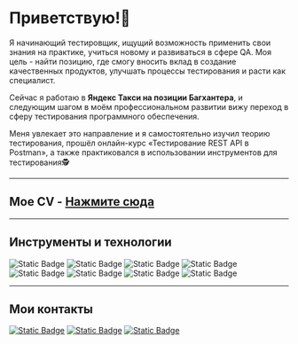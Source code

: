# Приветствую!👋

Я начинающий тестировщик, ищущий возможность применить свои знания на практике, учиться новому и развиваться в сфере QA. Моя цель - найти позицию, где смогу вносить вклад в создание качественных продуктов, улучшать процессы тестирования и расти как специалист.

Сейчас я работаю в **Яндекс Такси на позиции Багхантера**, и следующим шагом в моём профессиональном развитии вижу переход в сферу тестирования программного обеспечения. 
 
Меня увлекает это направление и я самостоятельно изучил теорию тестирования, прошёл онлайн-курс «Тестирование REST API в Postman», а также практиковался в использовании инструментов для тестирования🕵️

---

## Мое CV - [Нажмите сюда](https://github.com/ArtemLosik97/ArtemLosik97/blob/main/%D0%90%D1%80%D1%82%D1%91%D0%BC%20%D0%9B%D0%BE%D1%81%D0%B8%D0%BA%20-%20%D0%A0%D0%B5%D0%B7%D1%8E%D0%BC%D0%B5.pdf)

---

## Инструменты и технологии

![Static Badge](https://img.shields.io/badge/Postman-white?style=flat&logo=postman)
![Static Badge](https://img.shields.io/badge/Swagger-white?style=flat&logo=swagger)
![Static Badge](https://img.shields.io/badge/ChromeDevTools-white?style=flat)
![Static Badge](https://img.shields.io/badge/ElasticSearch-white?style=flat&logo=elasticsearch&logoColor=brown)
![Static Badge](https://img.shields.io/badge/MySQL-white?style=flat&logo=mysql)
![Static Badge](https://img.shields.io/badge/TestRail-white?style=flat&logo=testrail)
![Static Badge](https://img.shields.io/badge/Figma-white?style=flat&logo=figma)
![Static Badge](https://img.shields.io/badge/Jira-white?style=flat&logo=jira&logoColor=blue)

---

## Мои контакты
[![Static Badge](https://img.shields.io/badge/Gmail-white?style=social&logo=gmail)](https://artem.losik.97@gmail.com)
[![Static Badge](https://img.shields.io/badge/Telegram-white?style=social&logo=telegram)](https://t.me/artem_losik)
[![Static Badge](https://img.shields.io/badge/LinkedIn-white?style=social)](https://www.linkedin.com/in/artemlosik97)







